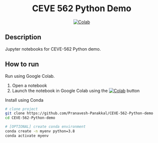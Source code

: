 <div align="center">

# CEVE 562 Python Demo

<a href="https://colab.research.google.com"><img alt="Colab" src="https://colab.research.google.com/assets/colab-badge.svg"></a>

</div>

## Description

Jupyter notebooks for CEVE-562 Python demo.

## How to run

Run using Google Colab.
1. Open a notebook
2. Launch the notebook in Google Colab using the <a href="https://colab.research.google.com"><img alt="Colab" src="https://colab.research.google.com/assets/colab-badge.svg"></a> button

Install using Conda

```bash
# clone project
git clone https://github.com/Pranavesh-Panakkal/CEVE-562-Python-demo
cd CEVE-562-Python-demo

# [OPTIONAL] create conda environment
conda create -n myenv python=3.8
conda activate myenv
```
